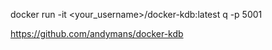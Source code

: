 docker run -it <your_username>/docker-kdb:latest q -p 5001  

https://github.com/andymans/docker-kdb   
